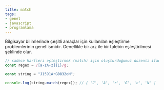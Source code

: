 ```yaml
---
title: match
tags:
- genel
- javascript
- programlama
---
```


Bilgisayar bilimlerinde çeşitli amaçlar için kullanılan eşleştirme problemlerinin genel ismidir. Genellikle bir arz ile bir talebin eşleştirilmesi şeklinde olur. 

```js
// sadece harfleri eşleştirmek (match) için oluşturduğumuz düzenli ifade (regular expression)
const regex = /[a-zA-z]{1}/g;

const string = "J1591ArG0832oN";

console.log(string.match(regex)); // [ 'J', 'A', 'r', 'G', 'o', 'N' ]

```